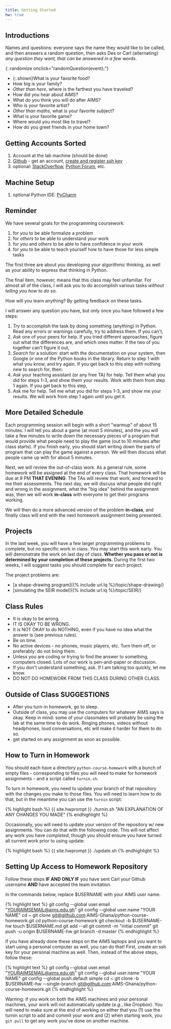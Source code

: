 ```yaml
---
title: Getting Started
hw: true
---
```


## Introductions

Names and questions: everyone says the name they would like to be called, and then answers a random question, then asks Des or Carl (alternating) *any question they want, that can be answered in a few words*.

{:.randomize onclick="randomQuestion(event);"}
 - {:.shown}What is your favorite food?
 - How big is your family?
 - *Other than here*, where is the farthest you have traveled?
 - How did you hear about AIMS?
 - What do you think you will do after AIMS?
 - Who is your favorite artist?
 - *Other than maths*, what is your favorite subject?
 - What is your favorite game?
 - Where would you most like to travel?
 - How do you greet friends in your home town?

## Getting Accounts Sorted

1. Account at the lab machine (should be done)
2. [Github](https://github.com) - get an account, [create and register ssh key](https://help.github.com/articles/generating-ssh-keys)
3. optional: [StackOverflow](http://stackoverflow.com),
   [Python Forum](http://www.python-forum.org/), etc.

## Machine Setup

1. optional Python IDE: [PyCharm](http://www.jetbrains.com/pycharm/)

## Reminder

We have several goals for the programming coursework:

 1. for *you* to be able formalize a problem
 2. for *others* to be able to understand your work
 3. for *you* and *others* to be able to have confidence in your work
 4. for *you* to be able to teach yourself how to have those for less simple tasks

The first three are about you developing your algorithmic thinking, as well as
your ability to express that thinking in Python.

The final item, however, means that this class may feel unfamiliar.  For almost all
of the class, I will ask you to do accomplish various tasks *without telling you how to do so*.

How will you learn anything?  By getting feedback on these tasks.

I will answer any question you have, but only once you have followed a few steps:

 1. *Try* to accomplish the task by doing something (anything) in Python.  Read any errors or warnings carefully, try to address them.  If you can't,
 2. *Ask* one of your peers for help.  If you tried different approaches, figure out
 what the differences are, and which ones matter.  If the two of you together can't figure it out,
 3. *Search* for a solution: start with the documentation on your system, then Google or one of the Python books in the library.  Return to step 1 with what you know, and try again.  If you get back to this step with nothing new to search for, then:
 4. *Ask* your teaching assistant (or any free TA) for help.  Tell them what you did for steps 1-3, and show them your results.  Work with them from step 1 again.  If you get back to this step,
 5. *Ask* me for help.  Tell me what you did for steps 1-3, and show me your results.  We will work from step 1 again until you get it.

## More Detailed Schedule

Each programming session will begin with a short "warmup" of about 15 minutes.
I will tell you about a game (at most 5 minutes), and the you will take a few
minutes to write down the necessary pieces of a program that would provide what
people need to play the game (out to 10 minutes after class starts).  If you
finish early, you should start writing down the parts of program that can play the game against a
person.  We will then discuss what people came up with for about 5 minutes.

Next, we will review the out-of-class work.  As a general rule, some homework will be assigned at the end of every class.  That homework will be due at 9 PM **THAT EVENING**.  The TAs will
review that work, and forward to me their assessments.  The next day, we will discuss
what people did right and wrong in the assignment, what the "big idea" behind the assignment was, then we will work **in-class** with everyone to get their programs working.

We will then do a more advanced version of the problem **in-class**, and finally
class will end with the next homework assignment being presented.

## Projects

In the last week, you will have a few larger programming problems to complete,
but no specific work in class.  You may start this work early.  You will
demonstrate the work on last day of class.  **Whether you pass or not is
determined by your completion of these projects.** During the first two weeks, I
will suggest tasks you should complete for each project.

The project problems are:

 - [a shape-drawing program]({% include url.lq %}/topic/shape-drawing/)
 - [simulating the SEIR model]({% include url.lq %}/topic/SEIR/)

## Class Rules

 - It is okay to be wrong.
 - IT IS OKAY TO BE WRONG.
 - It is NOT OKAY to do NOTHING, even if you have no idea what the answer is (see previous rules).
 - Be on time.
 - No active devices - no phones, music players, etc.  Turn them off, or preferably: do not bring them.
 - Unless you are coding or trying to find the answer to something, computers closed.  Lots of our work is pen-and-paper or discussion.
 - If you don't understand something, ask.  If I am talking too quickly, let me know.
 - DO NOT DO HOMEWORK FROM THIS CLASS DURING OTHER CLASS.

## Outside of Class SUGGESTIONS

 - After you turn-in homework, go to sleep.
 - Outside of class, you may use the computers for whatever AIMS says is okay.  Keep in mind: some of your classmates will probably be using the lab at the same time to do work.  Ringing phones, videos without headphones, loud conversations, etc will make it harder for them to do so.
 - get started on any assignment as soon as possible.

## How to Turn in Homework

You should each have a directory `python-course-homework` with a bunch of empty files - corresponding
to files you will need to make for homework assignments - and a script called `turnin.sh`.

To turn in homework, you need to update your branch of that repository with the changes you make to those files.  You will need to learn how to do that, but in the meantime you can use the `turnin` script:

{% highlight bash %}
{{ site.hwprompt }} ./turnin.sh "AN EXPLANATION OF ANY CHANGES YOU MADE"
{% endhighlight %}

Occasionally, you will need to update your version of the repository w/ new assignments.  You can do that with the following code.  This will not affect any work you have *completed*, though you should ensure you have turned all current work prior to using update:

{% highlight bash %}
{{ site.hwprompt }} ./update.sh
{% endhighlight %}

## Setting Up Access to Homework Repository

Follow these steps **IF AND ONLY IF** you have sent Carl your Github username **AND** have accepted the team invitation.

In the commands below, replace $USERNAME with your AIMS user name.

{% highlight text %}
git config --global user.email "YOURAIMSEMAIL@aims.edu.gh"
git config --global user.name "YOUR NAME"
cd ~
git clone git@github.com:AIMS-Ghana/python-course-homework.git
cd python-course-homework
git checkout -b $USERNAME-hw
touch $USERNAME.md
git add --all
git commit -m "initial commit"
git push -u origin $USERNAME-hw
git branch -d master
{% endhighlight %}

If you have already done these steps on the AIMS laptops and you want to start using
a personal computer as well, you can do that!  First, create an ssh key for your
personal machine as well.  Then, instead of the above steps, follow these:

{% highlight text %}
git config --global user.email "YOURAIMSEMAIL@aims.edu.gh"
git config --global user.name "YOUR NAME"
git config --global push.default simple
cd ~
git clone -b $USERNAME-hw --single-branch git@github.com:AIMS-Ghana/python-course-homework.git
{% endhighlight %}

Warning: if you work on both the AIMS machines and your personal machines, your work will
not automatically update (*e.g.*, like Dropbox).  You will need to make sure at the end
of working on either that you (1) use the turnin script to add and commit your work and (2)
when starting work, you `git pull` to get any work you've done on another machine.